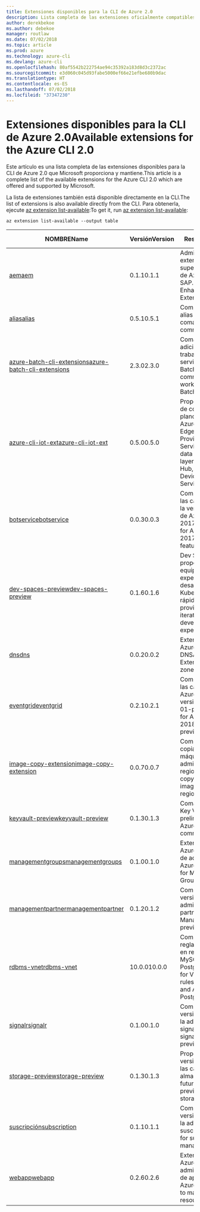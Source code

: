 ```yaml
---
title: Extensiones disponibles para la CLI de Azure 2.0
description: Lista completa de las extensiones oficialmente compatibles para la CLI de Azure 2.0.
author: derekbekoe
ms.author: debekoe
manager: routlaw
ms.date: 07/02/2018
ms.topic: article
ms.prod: azure
ms.technology: azure-cli
ms.devlang: azure-cli
ms.openlocfilehash: 80af5542b222754ae94c35392a183d8d3c2372ac
ms.sourcegitcommit: e3d060c045d93fabe5000ef66e21efbe680b9dac
ms.translationtype: HT
ms.contentlocale: es-ES
ms.lasthandoff: 07/02/2018
ms.locfileid: "37347230"
---
```

# <a name="available-extensions-for-the-azure-cli-20"></a><span data-ttu-id="af63a-103">Extensiones disponibles para la CLI de Azure 2.0</span><span class="sxs-lookup"><span data-stu-id="af63a-103">Available extensions for the Azure CLI 2.0</span></span>

<span data-ttu-id="af63a-104">Este artículo es una lista completa de las extensiones disponibles para la CLI de Azure 2.0 que Microsoft proporciona y mantiene.</span><span class="sxs-lookup"><span data-stu-id="af63a-104">This article is a complete list of the available extensions for the Azure CLI 2.0 which are offered and supported by Microsoft.</span></span>

<span data-ttu-id="af63a-105">La lista de extensiones también está disponible directamente en la CLI.</span><span class="sxs-lookup"><span data-stu-id="af63a-105">The list of extensions is also available directly from the CLI.</span></span> <span data-ttu-id="af63a-106">Para obtenerla, ejecute [az extension list-available](/cli/azure/extension?view=azure-cli-latest#az-extension-list-available):</span><span class="sxs-lookup"><span data-stu-id="af63a-106">To get it, run [az extension list-available](/cli/azure/extension?view=azure-cli-latest#az-extension-list-available):</span></span>

```azurecli
az extension list-available --output table
```

| <span data-ttu-id="af63a-107">NOMBRE</span><span class="sxs-lookup"><span data-stu-id="af63a-107">Name</span></span> | <span data-ttu-id="af63a-108">Versión</span><span class="sxs-lookup"><span data-stu-id="af63a-108">Version</span></span> | <span data-ttu-id="af63a-109">Resumen</span><span class="sxs-lookup"><span data-stu-id="af63a-109">Summary</span></span> | <span data-ttu-id="af63a-110">Vista previa</span><span class="sxs-lookup"><span data-stu-id="af63a-110">Preview</span></span> |
|------|---------|---------|---------|
| [<span data-ttu-id="af63a-111">aem</span><span class="sxs-lookup"><span data-stu-id="af63a-111">aem</span></span>](https://github.com/Azure/azure-cli-extensions) | <span data-ttu-id="af63a-112">0.1.1</span><span class="sxs-lookup"><span data-stu-id="af63a-112">0.1.1</span></span> | <span data-ttu-id="af63a-113">Administración de las extensiones de supervisión mejorada de Azure para SAP.</span><span class="sxs-lookup"><span data-stu-id="af63a-113">Manage Azure Enhanced Monitoring Extensions for SAP</span></span> |  |
| [<span data-ttu-id="af63a-114">alias</span><span class="sxs-lookup"><span data-stu-id="af63a-114">alias</span></span>](https://github.com/Azure/azure-cli-extensions) | <span data-ttu-id="af63a-115">0.5.1</span><span class="sxs-lookup"><span data-stu-id="af63a-115">0.5.1</span></span> | <span data-ttu-id="af63a-116">Compatibilidad con alias de comandos</span><span class="sxs-lookup"><span data-stu-id="af63a-116">Support for command aliases</span></span> | <span data-ttu-id="af63a-117">Sí</span><span class="sxs-lookup"><span data-stu-id="af63a-117">Yes</span></span> |
| [<span data-ttu-id="af63a-118">azure-batch-cli-extensions</span><span class="sxs-lookup"><span data-stu-id="af63a-118">azure-batch-cli-extensions</span></span>](https://github.com/Azure/azure-batch-cli-extensions) | <span data-ttu-id="af63a-119">2.3.0</span><span class="sxs-lookup"><span data-stu-id="af63a-119">2.3.0</span></span> | <span data-ttu-id="af63a-120">Comandos adicionales para trabajar con el servicio Azure Batch</span><span class="sxs-lookup"><span data-stu-id="af63a-120">Additional commands for working with Azure Batch service</span></span> |  |
| [<span data-ttu-id="af63a-121">azure-cli-iot-ext</span><span class="sxs-lookup"><span data-stu-id="af63a-121">azure-cli-iot-ext</span></span>](https://github.com/azure/azure-iot-cli-extension) | <span data-ttu-id="af63a-122">0.5.0</span><span class="sxs-lookup"><span data-stu-id="af63a-122">0.5.0</span></span> | <span data-ttu-id="af63a-123">Proporciona una capa de comandos en el plano de datos para Azure IoT Hub, IoT Edge e IoT Device Provisioning Service.</span><span class="sxs-lookup"><span data-stu-id="af63a-123">Provides the data plane command layer for Azure IoT Hub, IoT Edge and IoT Device Provisioning Service</span></span> |  |
| [<span data-ttu-id="af63a-124">botservice</span><span class="sxs-lookup"><span data-stu-id="af63a-124">botservice</span></span>](https://github.com/Azure/azure-cli-extensions) | <span data-ttu-id="af63a-125">0.0.3</span><span class="sxs-lookup"><span data-stu-id="af63a-125">0.0.3</span></span> | <span data-ttu-id="af63a-126">Compatibilidad con las características de la versión preliminar de Azure Bot Service 2017-12-01</span><span class="sxs-lookup"><span data-stu-id="af63a-126">Support for Azure Bot Service 2017-12-01 preview features</span></span> | <span data-ttu-id="af63a-127">Sí</span><span class="sxs-lookup"><span data-stu-id="af63a-127">Yes</span></span> |
| [<span data-ttu-id="af63a-128">dev-spaces-preview</span><span class="sxs-lookup"><span data-stu-id="af63a-128">dev-spaces-preview</span></span>](https://github.com/Azure/azure-cli-extensions) | <span data-ttu-id="af63a-129">0.1.6</span><span class="sxs-lookup"><span data-stu-id="af63a-129">0.1.6</span></span> | <span data-ttu-id="af63a-130">Dev Spaces proporciona a los equipos una experiencia de desarrollo en Kubernetes iterativa y rápida.</span><span class="sxs-lookup"><span data-stu-id="af63a-130">Dev Spaces provides a rapid, iterative Kubernetes development experience for teams.</span></span> | <span data-ttu-id="af63a-131">Sí</span><span class="sxs-lookup"><span data-stu-id="af63a-131">Yes</span></span> |
| [<span data-ttu-id="af63a-132">dns</span><span class="sxs-lookup"><span data-stu-id="af63a-132">dns</span></span>](https://github.com/Azure/azure-cli-extensions) | <span data-ttu-id="af63a-133">0.0.2</span><span class="sxs-lookup"><span data-stu-id="af63a-133">0.0.2</span></span> | <span data-ttu-id="af63a-134">Extensión de la CLI de Azure para las zonas DNS</span><span class="sxs-lookup"><span data-stu-id="af63a-134">An Azure CLI Extension for DNS zones</span></span> |  |
| [<span data-ttu-id="af63a-135">eventgrid</span><span class="sxs-lookup"><span data-stu-id="af63a-135">eventgrid</span></span>](https://github.com/Azure/azure-cli-extensions) | <span data-ttu-id="af63a-136">0.2.1</span><span class="sxs-lookup"><span data-stu-id="af63a-136">0.2.1</span></span> | <span data-ttu-id="af63a-137">Compatibilidad con las características de Azure EventGrid versión 2018-05-01-preview</span><span class="sxs-lookup"><span data-stu-id="af63a-137">Support for Azure EventGrid 2018-05-01-preview features</span></span> | <span data-ttu-id="af63a-138">Sí</span><span class="sxs-lookup"><span data-stu-id="af63a-138">Yes</span></span> |
| [<span data-ttu-id="af63a-139">image-copy-extension</span><span class="sxs-lookup"><span data-stu-id="af63a-139">image-copy-extension</span></span>](https://github.com/Azure/azure-cli-extensions) | <span data-ttu-id="af63a-140">0.0.7</span><span class="sxs-lookup"><span data-stu-id="af63a-140">0.0.7</span></span> | <span data-ttu-id="af63a-141">Compatibilidad para copiar imágenes de máquina virtual administradas entre regiones</span><span class="sxs-lookup"><span data-stu-id="af63a-141">Support for copying managed vm images between regions</span></span> |  |
| [<span data-ttu-id="af63a-142">keyvault-preview</span><span class="sxs-lookup"><span data-stu-id="af63a-142">keyvault-preview</span></span>](https://github.com/Azure/azure-keyvault-cli-extension) | <span data-ttu-id="af63a-143">0.1.3</span><span class="sxs-lookup"><span data-stu-id="af63a-143">0.1.3</span></span> | <span data-ttu-id="af63a-144">Comandos de Azure Key Vault en versión preliminar.</span><span class="sxs-lookup"><span data-stu-id="af63a-144">Preview Azure Key Vault commands.</span></span> | <span data-ttu-id="af63a-145">Sí</span><span class="sxs-lookup"><span data-stu-id="af63a-145">Yes</span></span> |
| [<span data-ttu-id="af63a-146">managementgroups</span><span class="sxs-lookup"><span data-stu-id="af63a-146">managementgroups</span></span>](https://github.com/Azure/azure-cli-extensions) | <span data-ttu-id="af63a-147">0.1.0</span><span class="sxs-lookup"><span data-stu-id="af63a-147">0.1.0</span></span> | <span data-ttu-id="af63a-148">Extensión de la CLI de Azure para los grupos de administración</span><span class="sxs-lookup"><span data-stu-id="af63a-148">An Azure CLI Extension for Management Groups</span></span> |  |
| [<span data-ttu-id="af63a-149">managementpartner</span><span class="sxs-lookup"><span data-stu-id="af63a-149">managementpartner</span></span>](https://github.com/Azure/azure-cli-extensions) | <span data-ttu-id="af63a-150">0.1.2</span><span class="sxs-lookup"><span data-stu-id="af63a-150">0.1.2</span></span> | <span data-ttu-id="af63a-151">Compatibilidad con la versión preliminar de administración de partners.</span><span class="sxs-lookup"><span data-stu-id="af63a-151">Support for Management Partner preview</span></span> |  |
| [<span data-ttu-id="af63a-152">rdbms-vnet</span><span class="sxs-lookup"><span data-stu-id="af63a-152">rdbms-vnet</span></span>](https://github.com/Azure/azure-cli-extensions) | <span data-ttu-id="af63a-153">10.0.0</span><span class="sxs-lookup"><span data-stu-id="af63a-153">10.0.0</span></span> | <span data-ttu-id="af63a-154">Compatibilidad para reglas de red virtual en recursos de Azure MySQL y Azure PostgreSQL</span><span class="sxs-lookup"><span data-stu-id="af63a-154">Support for Virtual Network rules in Azure MySQL and Azure PostgreSQL resources</span></span> |  |
| [<span data-ttu-id="af63a-155">signalr</span><span class="sxs-lookup"><span data-stu-id="af63a-155">signalr</span></span>](https://github.com/Azure/azure-cli-extensions) | <span data-ttu-id="af63a-156">0.1.0</span><span class="sxs-lookup"><span data-stu-id="af63a-156">0.1.0</span></span> | <span data-ttu-id="af63a-157">Compatibilidad con la versión preliminar de la administración de signalr.</span><span class="sxs-lookup"><span data-stu-id="af63a-157">Support for signalr management preview.</span></span> | <span data-ttu-id="af63a-158">Sí</span><span class="sxs-lookup"><span data-stu-id="af63a-158">Yes</span></span> |
| [<span data-ttu-id="af63a-159">storage-preview</span><span class="sxs-lookup"><span data-stu-id="af63a-159">storage-preview</span></span>](https://github.com/Azure/azure-cli-extensions/tree/master/src/storage-preview) | <span data-ttu-id="af63a-160">0.1.3</span><span class="sxs-lookup"><span data-stu-id="af63a-160">0.1.3</span></span> | <span data-ttu-id="af63a-161">Proporciona una versión preliminar de las características de almacenamiento futuras.</span><span class="sxs-lookup"><span data-stu-id="af63a-161">Provides a preview for upcoming storage features.</span></span> | <span data-ttu-id="af63a-162">Sí</span><span class="sxs-lookup"><span data-stu-id="af63a-162">Yes</span></span> |
| [<span data-ttu-id="af63a-163">suscripción</span><span class="sxs-lookup"><span data-stu-id="af63a-163">subscription</span></span>](https://github.com/Azure/azure-cli-extensions) | <span data-ttu-id="af63a-164">0.1.1</span><span class="sxs-lookup"><span data-stu-id="af63a-164">0.1.1</span></span> | <span data-ttu-id="af63a-165">Compatibilidad con la versión preliminar de la administración de suscripciones.</span><span class="sxs-lookup"><span data-stu-id="af63a-165">Support for subscription management preview.</span></span> |  |
| [<span data-ttu-id="af63a-166">webapp</span><span class="sxs-lookup"><span data-stu-id="af63a-166">webapp</span></span>](https://github.com/Azure/azure-cli-extensions) | <span data-ttu-id="af63a-167">0.2.6</span><span class="sxs-lookup"><span data-stu-id="af63a-167">0.2.6</span></span> | <span data-ttu-id="af63a-168">Extensión de la CLI de Azure para administrar recursos de appservice</span><span class="sxs-lookup"><span data-stu-id="af63a-168">An Azure CLI Extension to manage appservice resources</span></span> | <span data-ttu-id="af63a-169">Sí</span><span class="sxs-lookup"><span data-stu-id="af63a-169">Yes</span></span> |
